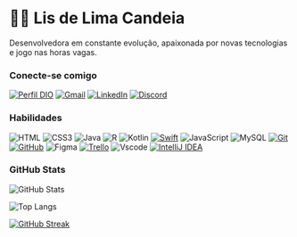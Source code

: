 # 👋🏻 Lis de Lima Candeia

Desenvolvedora em constante evolução, apaixonada por novas tecnologias e jogo nas horas vagas.

### Conecte-se comigo

[![Perfil DIO](https://img.shields.io/badge/-Meu%20Perfil%20na%20DIO-F08080?style=for-the-badge)](https://www.dio.me/users/liscandeia523)
[![Gmail](https://img.shields.io/badge/-Email-fbc3c3?style=for-the-badge&logo=microsoft-outlook&logoColor=ec0e0e)](mailto:liscandeia523@gmail.com)
[![LinkedIn](https://img.shields.io/badge/-LinkedIn-007ACC?style=for-the-badge&logo=linkedin&logoColor=FFF)](https://www.linkedin.com/in/lis-lima-candeia/)
[![Discord](https://img.shields.io/badge/Discord-7289DA?style=for-the-badge&logo=discord&logoColor=white)](https://https://discord.com/channels/@lis777/)
### Habilidades

![HTML](https://img.shields.io/badge/HTML-ec490e?style=for-the-badge&logo=html5&logoColor=FFF)
![CSS3](https://img.shields.io/badge/CSS3-007ACC?style=for-the-badge&logo=css3&logoColor=FFF)
![Java](https://img.shields.io/badge/java-%ec0e0e.svg?style=for-the-badge&logo=openjdk&logoColor=white)
![R](https://img.shields.io/badge/R-276DC3?style=for-the-badge&logo=r&logoColor=white)
![Kotlin](https://img.shields.io/badge/Kotlin-0095D5?&style=for-the-badge&logo=kotlin&logoColor=white)
[![Swift](https://img.shields.io/badge/Swift-FA7343?&style=for-the-badge&logo=swift&logoColor=white)](link)
![JavaScript](https://img.shields.io/badge/JavaScript-000?style=for-the-badge&logo=javascript&logoColor=F0DB4F)
![MySQL](https://img.shields.io/badge/MySQL-FA7343?style=for-the-badge&logo=mysql&logoColor=white)
[![Git](https://img.shields.io/badge/Git-FA7343?style=for-the-badge&logo=git&logoColor=FFF)](https://git-scm.com/doc)
[![GitHub](https://img.shields.io/badge/GitHub-000?style=for-the-badge&logo=github&logoColor=FFF)](https://docs.github.com/)
![Figma](https://img.shields.io/badge/Figma-696969?style=for-the-badge&logo=figma&logoColor=figma)
[![Trello](https://img.shields.io/badge/Trello-0079BF?&style=for-the-badge&logo=trello&logoColor=white)](link)
![Vscode](https://img.shields.io/badge/Vscode-007ACC?style=for-the-badge&logo=visual-studio-code&logoColor=white)
[![IntelliJ IDEA](https://img.shields.io/badge/IntelliJ_IDEA-a70eec?&style=for-the-badge&logo=intellij-idea&logoColor=white)](link)



### GitHub Stats
![GitHub Stats](https://github-readme-stats.vercel.app/api?username=liscandeia&theme=transparent&bg_color=ff6060&border_color=FFF&show_icons=true&icon_color=FFF&title_color=FFF&text_color=FFF)

![Top Langs](https://github-readme-stats-git-masterrstaa-rickstaa.vercel.app/api/top-langs/?username=liscandeia&layout=compact&bg_color=ff6060&border_color=FFF&title_color=FFF&text_color=FFF)

[![GitHub Streak](https://streak-stats.demolab.com/?user=liscandeia&theme=material&background=ff6060&border=FFFC&dates=FFF)](https://git.io/streak-stats)




